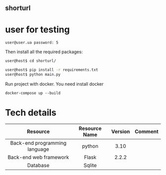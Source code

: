 ## shorturl

# user for testing
`user@user.ua
password: 5`

Then install all the required packages:

```bash
user@host$ cd shorturl/
```

```bash
user@host$ pip install -r requirements.txt
user@host$ python main.py
```

Run project with docker.
You need install docker

```commandline
docker-compose up --build
```

# Tech details

|**Resource**|**Resource Name**|**Version**|**Comment**|
| :-: | :-: | :-: | :-: |
|Back-end programming language|python|3.10||
|Back-end web framework|Flask|2.2.2||
|Database|Sqlite|||